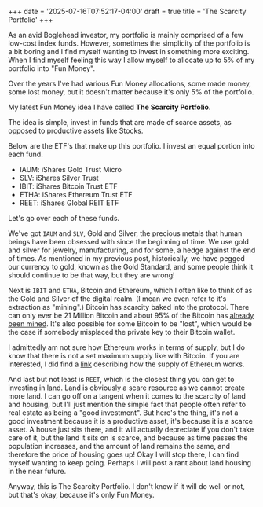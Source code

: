 +++
date = '2025-07-16T07:52:17-04:00'
draft = true
title = 'The Scarcity Portfolio'
+++

As an avid Boglehead investor, my portfolio is mainly comprised of a few low-cost index funds. However, sometimes the simplicity of the portfolio is a bit boring and I find myself wanting to invest in something more exciting. When I find myself feeling this way I allow myself to allocate up to 5% of my portfolio into "Fun Money".

Over the years I've had various Fun Money allocations, some made money, some lost money, but it doesn't matter because it's only 5% of the portfolio.

My latest Fun Money idea I have called **The Scarcity Portfolio**.

The idea is simple, invest in funds that are made of scarce assets, as opposed to productive assets like Stocks.

Below are the ETF's that make up this portfolio. I invest an equal portion into each fund.

- IAUM: iShares Gold Trust Micro
- SLV: iShares Silver Trust
- IBIT: iShares Bitcoin Trust ETF
- ETHA: iShares Ethereum Trust ETF
- REET: iShares Global REIT ETF

Let's go over each of these funds.

We've got `IAUM` and `SLV`, Gold and Silver, the precious metals that human beings have been obsessed with since the beginning of time. We use gold and silver for jewelry, manufacturing, and for some, a hedge against the end of times. As mentioned in my previous post, historically, we have pegged our currency to gold, known as the Gold Standard, and some people think it should continue to be that way, but they are wrong!

Next is `IBIT` and `ETHA`, Bitcoin and Ethereum, which I often like to think of as the Gold and Silver of the digital realm. (I mean we even refer to it's extraction as "mining".) Bitcoin has scarcity baked into the protocol. There can only ever be 21 Million Bitcoin and about 95% of the Bitcoin has [already been mined](https://bitbo.io/how-many-bitcoin/). It's also possible for some Bitcoin to be "lost", which would be the case if somebody misplaced the private key to their Bitcoin wallet.

I admittedly am not sure how Ethereum works in terms of supply, but I do know that there is not a set maximum supply like with Bitcoin. If you are interested, I did find a [link](https://coinguides.org/ethereum-supply/) describing how the supply of Ethereum works.

And last but not least is `REET`, which is the closest thing you can get to investing in land. Land is obviously a scare resource as we cannot create more land. I can go off on a tangent when it comes to the scarcity of land and housing, but I'll just mention the simple fact that people often refer to real estate as being a "good investment". But here's the thing, it's not a good investment because it is a productive asset, it's because it is a scarce asset. A house just sits there, and it will actually depreciate if you don't take care of it, but the land it sits on is scarce, and because as time passes the population increases, and the amount of land remains the same, and therefore the price of housing goes up! Okay I will stop there, I can find myself wanting to keep going. Perhaps I will post a rant about land housing in the near future.

Anyway, this is The Scarcity Portfolio. I don't know if it will do well or not, but that's okay, because it's only Fun Money.




